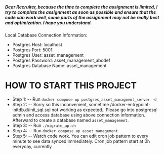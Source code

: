 ##### Dear Recruiter, because the time to complete the assignment is limited, I try to complete the assignment as soon as possible and ensure that the code can work well, some parts of the assignment may not be really best and optimization. I hope you understand.

Local Database Connection Information:
- Postgres Host: localhost
- Postgres Port: 5001
- Postgres User: asset_management
- Postgres Password: asset_management_abcdef
- Postgres Database Name: asset_management
# HOW TO START THIS PROJECT
- Step 1:
-- Run `docker compose up postgres_asset_managment_server -d`
- Step 2: 
-- Sorry so this inconvenient, sometime /docker-entrypoint-initdb.d/init_sql.sql not working as expected.. Please go into postgresql admin and access database using above connection information. Afterward to create a database named `asset_management`. 
- Step 3:
-- Run `./migrate_up.sh`
- Step 4:
-- Run `docker compose up asset_management`
- Step 5:
-- Watch code work. You can edit cron job pattern to every minute to see data synced immediately. Cron job pattern start at 0h everyday, currently

